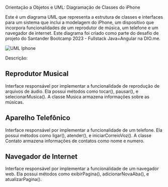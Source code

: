 Orientação a Objetos e UML: Diagramação de Classes do iPhone

Este é um diagrama UML que representa a estrutura de classes e interfaces para um sistema que inclui a modelagem do iPhone, um dispositivo que incorpora funcionalidades de um reprodutor de música, 
um telefone e um navegador de internet. Este diagrama foi criado como parte do desafio de projeto do Santander Bootcamp 2023 - Fullstack Java+Angular na DIO.me.

![UML Iphone](https://github.com/Gerleidson/UML_Iphone/assets/88213553/a0f91d4f-5d41-4a6b-8568-129986d4863b)

Descrição:

## Reprodutor Musical

Interface responsável por implementar a funcionalidade de reprodução de arquivos de áudio.
Ela possui métodos como tocar(), pausar(), e selecionarMusica().
A classe Musica armazena informações sobre as músicas.

## Aparelho Telefônico 

Interface responsável por implementar a funcionalidade de um telefone.
Ela possui métodos como ligar(), atender(), e iniciarCorreioVoz().
A classe Contato armazena informações de contatos como nome e numero.

## Navegador de Internet

Interface responsável por implementar a funcionalidade de um navegador web. 
Ela possui métodos como exibirPagina(), adicionarNovaAba(), e atualizarPagina().

